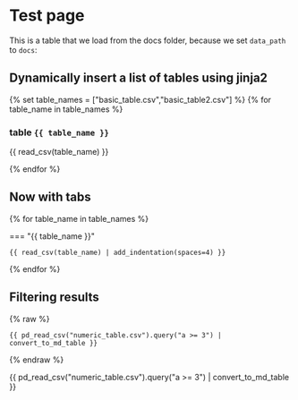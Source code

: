 # Test page

This is a table that we load from the docs folder, because we set `data_path` to `docs`:

## Dynamically insert a list of tables using jinja2


{% set table_names = ["basic_table.csv","basic_table2.csv"] %}
{% for table_name in table_names %}

### table `{{ table_name }}`

{{ read_csv(table_name) }}

{% endfor %}


## Now with tabs


{% for table_name in table_names %}

=== "{{ table_name }}"

    {{ read_csv(table_name) | add_indentation(spaces=4) }}


{% endfor %}

## Filtering results

{% raw %}
```
{{ pd_read_csv("numeric_table.csv").query("a >= 3") | convert_to_md_table }}
```
{% endraw %}

{{ pd_read_csv("numeric_table.csv").query("a >= 3") | convert_to_md_table }}

